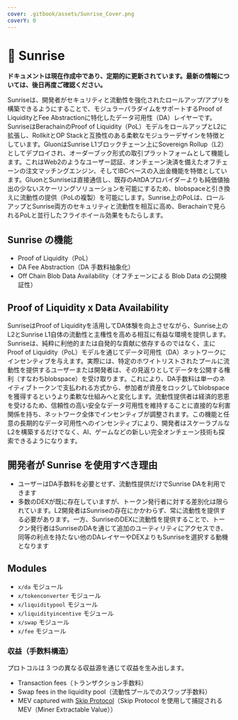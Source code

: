 ```yaml
---
cover: .gitbook/assets/Sunrise_Cover.png
coverY: 0
---
```


# 👋 Sunrise

**ドキュメントは現在作成中であり、定期的に更新されています。最新の情報については、後日再度ご確認ください。**

Sunriseは、開発者がセキュリティと流動性を強化されたロールアップ/アプリを構築できるようにすることで、モジュラーパラダイムをサポートするProof of LiquidityとFee Abstractionに特化したデータ可用性（DA）レイヤーです。
SunriseはBerachainのProof of Liquidity（PoL）モデルをロールアップとL2に拡張し、RollkitとOP Stackと互換性のある柔軟なモジュラーデザインを特徴としています。GluonはSunrise L1ブロックチェーン上にSovereign Rollup（L2）としてデプロイされ、オーダーブック形式の取引プラットフォームとして機能します。これはWeb2のようなユーザー認証、オンチェーン決済を備えたオフチェーンの注文マッチングエンジン、そしてIBCベースの入出金機能を特徴としています。GluonとSunriseは直接通信し、既存のAltDAプロバイダーよりも純価値抽出の少ないスケーリングソリューションを可能にするため、blobspaceと引き換えに流動性の提供（PoLの複製）を可能にします。Sunrise上のPoLは、ロールアップとSunrise両方のセキュリティと流動性を相互に高め、Berachainで見られるPoLと並行したフライホイール効果をもたらします。



## Sunrise の機能

- Proof of Liquidity（PoL）
- DA Fee Abstraction（DA 手数料抽象化）
- Off Chain Blob Data Availability（オフチェーンによる Blob Data の公開検証性）

## Proof of Liquidity x Data Availability

SunriseはProof of Liquidityを活用してDA体験を向上させながら、Sunrise上のL2とSunrise L1自体の流動性と主権性を高める相互に有益な環境を提供します。
Sunriseは、純粋に利他的または自発的な貢献に依存するのではなく、主にProof of Liquidity（PoL）モデルを通じてデータ可用性（DA）ネットワークにインセンティブを与えます。実際には、特定のホワイトリストされたプールに流動性を提供するユーザーまたは開発者は、その見返りとしてデータを公開する権利（すなわちblobspace）を受け取ります。これにより、DA手数料は単一のネイティブトークンで支払われる方式から、参加者が資産をロックしてblobspaceを獲得するというより柔軟な仕組みへと変化します。流動性提供者は経済的恩恵を受けるため、信頼性の高い安全なデータ可用性を維持することに直接的な利害関係を持ち、ネットワーク全体でインセンティブが調整されます。この機能と任意の長期的なデータ可用性へのインセンティブにより、開発者はスケーラブルなL2を構築するだけでなく、AI、ゲームなどの新しい完全オンチェーン技術も探索できるようになります。


## 開発者が Sunrise を使用すべき理由

- ユーザーはDA手数料を必要とせず、流動性提供だけでSunrise DAを利用できます
- 多数のDEXが既に存在していますが、トークン発行者に対する差別化は限られています。L2開発者はSunriseの存在にかかわらず、常に流動性を提供する必要があります。一方、SunriseのDEXに流動性を提供することで、トークン発行者はSunriseのDAを通じて追加のユーティリティにアクセスでき、同等の利点を持たない他のDAレイヤーやDEXよりもSunriseを選択する動機となります


## Modules

- `x/da` モジュール
- `x/tokenconverter` モジュール
- `x/liquiditypool` モジュール
- `x/liquidityincentive` モジュール
- `x/swap` モジュール
- `x/fee` モジュール

### 収益（手数料構造）

プロトコルは 3 つの異なる収益源を通じて収益を生み出します。

- Transaction fees（トランザクション手数料）
- Swap fees in the liquidity pool（流動性プールでのスワップ手数料）
- MEV captured with [Skip Protocol](https://docs.skip.money/)（Skip Protocol を使用して捕捉される MEV（Miner Extractable Value））
